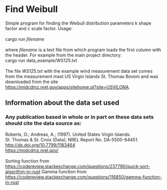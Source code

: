 # Find Weibull

Simple program for finding the Weibull distribution parameters
k shape factor and c scale factor. Usage:<br><br>
cargo run <i>filename</i><br><br>
where <i>filename</i> is a text file from which program loads the first column
with the header. For example from the main project directory:<br>
cargo run data_example/WS125.txt<br><br>
The file <i>WS125.txt</i> with the example wind measurement data set comes
from the measurement mast US Virgin Islands St. Thomas Bovoni and
was downloaded from the site<br>
<https://midcdmz.nrel.gov/apps/sitehome.pl?site=USVILONA>.

## Information about the data set used
### Any publication based in whole or in part on these data sets should cite the data source as:
Roberts, O.; Andreas, A.; (1997). United States Virgin Islands:<br>
St. Thomas & St. Croix (Data); NREL Report No. DA-5500-64451.<br>
<http://dx.doi.org/10.7799/1183464><br>
<https://midcdmz.nrel.gov/><br><br>
Sorting function from<br>
<https://codereview.stackexchange.com/questions/237790/quick-sort-algorithm-in-rust>
Gamma function from<br>
<https://codereview.stackexchange.com/questions/116850/gamma-function-in-rust>




